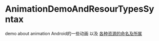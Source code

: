 # AnimationDemoAndResourTypesSyntax
demo about animation
Android的一些动画 以及 [各种资源的命名及所属 ](https://developer.android.com/guide/topics/resources/available-resources)

